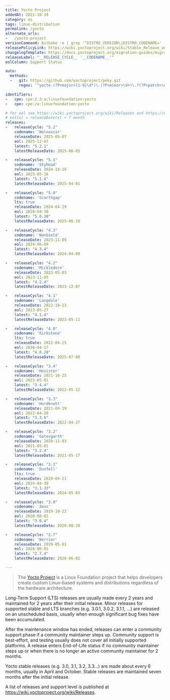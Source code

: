 ```yaml
---
title: Yocto Project
addedAt: 2021-10-18
category: os
tags: linux-distribution
permalink: /yocto
alternate_urls:
-   /yocto-project
versionCommand: bitbake -e | grep '^DISTRO_VERSION\|DISTRO_CODENAME='
releasePolicyLink: https://wiki.yoctoproject.org/wiki/Stable_Release_and_LTS
changelogTemplate: https://docs.yoctoproject.org/migration-guides/migration-__RELEASE_CYCLE__.html
releaseLabel: "__RELEASE_CYCLE__ '__CODENAME__'"
eolColumn: Support Status

auto:
  methods:
  -   git: https://github.com/yoctoproject/poky.git
      regex: '^yocto-(?P<major>[1-9]\d*)\.(?P<minor>\d+)\.?(?P<patch>\d+)?$'

identifiers:
-   cpe: cpe:2.3:a:linuxfoundation:yocto
-   cpe: cpe:/a:linuxfoundation:yocto

# for eol see https://wiki.yoctoproject.org/wiki/Releases and https://docs.yoctoproject.org/dev/_images/releases.svg
# eol(x) = releaseDate(x) + 7 month
releases:
-   releaseCycle: "5.2"
    codename: 'Walnascar'
    releaseDate: 2025-05-07
    eol: 2025-12-07
    latest: "5.2.1"
    latestReleaseDate: 2025-06-03

-   releaseCycle: "5.1"
    codename: 'Styhead'
    releaseDate: 2024-10-16
    eol: 2025-05-16
    latest: "5.1.4"
    latestReleaseDate: 2025-04-01

-   releaseCycle: "5.0"
    codename: 'Scarthgap'
    lts: true
    releaseDate: 2024-04-29
    eol: 2028-04-30
    latest: "5.0.10"
    latestReleaseDate: 2025-06-10

-   releaseCycle: "4.3"
    codename: 'Nanbield'
    releaseDate: 2023-11-09
    eol: 2024-06-09
    latest: "4.3.4"
    latestReleaseDate: 2024-04-09

-   releaseCycle: "4.2"
    codename: 'Mickledore'
    releaseDate: 2023-05-03
    eol: 2023-11-05
    latest: "4.2.4"
    latestReleaseDate: 2023-12-07

-   releaseCycle: "4.1"
    codename: 'Langdale'
    releaseDate: 2022-10-23
    eol: 2023-05-27
    latest: "4.1.4"
    latestReleaseDate: 2023-05-11

-   releaseCycle: "4.0"
    codename: 'Kirkstone'
    lts: true
    releaseDate: 2022-04-25
    eol: 2026-04-27
    latest: "4.0.28"
    latestReleaseDate: 2025-07-08

-   releaseCycle: "3.4"
    codename: 'Honister'
    releaseDate: 2021-10-25
    eol: 2022-05-01
    latest: "3.4.4"
    latestReleaseDate: 2022-05-12

-   releaseCycle: "3.3"
    codename: 'Hardknott'
    releaseDate: 2021-04-19
    eol: 2022-04-20
    latest: "3.3.6"
    latestReleaseDate: 2022-04-27

-   releaseCycle: "3.2"
    codename: 'Gatesgarth'
    releaseDate: 2020-11-03
    eol: 2021-05-01
    latest: "3.2.4"
    latestReleaseDate: 2021-05-17

-   releaseCycle: "3.1"
    codename: 'Dunfell'
    lts: true
    releaseDate: 2020-04-21
    eol: 2024-04-30
    latest: "3.1.33"
    latestReleaseDate: 2024-05-03

-   releaseCycle: "3.0"
    codename: 'Zeus'
    releaseDate: 2019-10-22
    eol: 2020-08-01
    latest: "3.0.4"
    latestReleaseDate: 2020-08-20

-   releaseCycle: "2.7"
    codename: 'Warrior'
    releaseDate: 2019-05-01
    eol: 2020-06-01
    latest: "2.7.4"
    latestReleaseDate: 2020-06-02

---
```


> The [Yocto Project](https://www.yoctoproject.org/) is a Linux Foundation project that helps
> developers create custom Linux-based systems and distributions regardless of the hardware
> architecture.

Long-Term Support (LTS) releases are usually made every 2 years and maintained for 2 years after
their initial release. Minor releases for supported stable and LTS branches (e.g. 3.0.1, 3.0.2,
3.1.1, …) are released on an unscheduled basis, usually when enough significant bug fixes have been
accumulated.

After the maintenance window has ended, releases can enter a community support phase if a
community maintainer steps up. Community support is best-effort, and testing usually does not cover
all initially supported platforms. A release enters End-of-Life status if no community maintainer
steps up or when there is no longer an active community maintainer for 2 months.

Yocto stable releases (e.g. 3.0, 3.1, 3.2, 3.3…) are made about every 6 months, usually in April
and October. Stable releases are maintained seven months after the initial release.

A list of releases and support level is published at <https://wiki.yoctoproject.org/wiki/Releases>.
